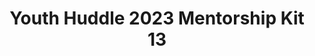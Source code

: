 ---
title: Youth Huddle 2023 Mentorship Kit 13
redirect_to: https://drive.google.com/drive/u/1/folders/14Tol1ZhI2vcDhVkZDCZbiGHg_SEon9Fc
redirect_from: 
  - /YH23Kit-IsaiahF
  - /yh23kit-isaiahf
---